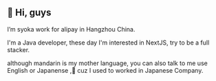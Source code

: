 ## 👋 Hi, guys
  I’m syoka work for alipay in Hangzhou China.
  
  I'm a Java developer, these day I'm interested in NextJS, try to be a full stacker.
  
  although mandarin is my mother language, you can also talk to me use English or Japanense ,👀  cuz I used to worked in Japanese Company.

